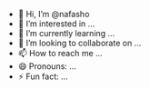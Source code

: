 - 👋 Hi, I’m @nafasho
- 👀 I’m interested in ...
- 🌱 I’m currently learning ... 
- 💞️ I’m looking to collaborate on ...
- 📫 How to reach me ...
- 😄 Pronouns: ... 
- ⚡ Fun fact: ... 
 
<!---
nafasho/nafasho is a ✨ special ✨ repository because its `README.md` (this file) appears on your GitHub profile. 
You can click the Preview link to take a look at your changes.
--->
 
